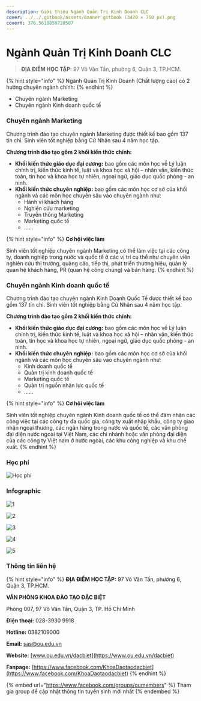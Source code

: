```yaml
---
description: Giới thiệu Ngành Quản Trị Kinh Doanh CLC
cover: ../../.gitbook/assets/Banner gitbook (3420 × 750 px).png
coverY: 376.5610859728507
---
```


# Ngành Quản Trị Kinh Doanh CLC

> **ĐỊA ĐIỂM HỌC TẬP:** 97 Võ Văn Tần, phường 6, Quận 3, TP.HCM.

{% hint style="info" %}
Ngành Quản Trị Kinh Doanh (Chất lượng cao) có 2 hướng chuyên ngành chính:
{% endhint %}

* Chuyên ngành Marketing
* Chuyên ngành Kinh doanh quốc tế

### Chuyên ngành Marketing

Chương trình đào tạo chuyên ngành Marketing được thiết kế bao gồm 137 tín chỉ. Sinh viên tốt nghiệp bằng Cử Nhân sau 4 năm học tập.

**Chương trình đào tạo gồm 2 khối kiến thức chính:**

* **Khối kiến thức giáo dục đại cương:** bao gồm các môn học về Lý luận chính trị, kiến thức kinh tế, luật và khoa học xã hội – nhân văn, kiến thức toán, tin học và khoa học tự nhiên, ngoại ngữ, giáo dục quốc phòng - an ninh.
* **Khối kiến thức chuyên nghiệp:** bao gồm các môn học cơ sở của khối ngành và các môn học chuyên sâu vào chuyên ngành như:
  * Hành vi khách hàng
  * Nghiên cứu marketing
  * Truyền thông Marketing
  * Marketing quốc tế
  * ......

{% hint style="info" %}
**Cơ hội việc làm**

Sinh viên tốt nghiệp chuyên ngành Marketing có thể làm việc tại các công ty, doanh nghiệp trong nước và quốc tế ở các vị trí cụ thể như chuyên viên nghiên cứu thị trường, quảng cáo, tiếp thị, phát triển thương hiệu, quản lý quan hệ khách hàng, PR (quan hệ công chúng) và bán hàng.
{% endhint %}

### Chuyên ngành Kinh doanh quốc tế

Chương trình đào tạo chuyên ngành Kinh Doanh Quốc Tế được thiết kế bao gồm 137 tín chỉ. Sinh viên tốt nghiệp bằng Cử Nhân sau 4 năm học tập.

**Chương trình đào tạo gồm 2 khối kiến thức chính:**

* **Khối kiến thức giáo dục đại cương:** bao gồm các môn học về Lý luận chính trị, kiến thức kinh tế, luật và khoa học xã hội – nhân văn, kiến thức toán, tin học và khoa học tự nhiên, ngoại ngữ, giáo dục quốc phòng - an ninh.
* **Khối kiến thức chuyên nghiệp:** bao gồm các môn học cơ sở của khối ngành và các môn học chuyên sâu vào chuyên ngành như:
  * Kinh doanh quốc tế
  * Quản trị kinh doanh quốc tế
  * Marketing quốc tế
  * Quản trị nguồn nhân lực quốc tế
  * ......

{% hint style="info" %}
**Cơ hội việc làm**

Sinh viên tốt nghiệp chuyên ngành Kinh doanh quốc tế có thể đảm nhận các công việc tại các công ty đa quốc gia, công ty xuất nhập khẩu, công ty giao nhận ngoại thương, các ngân hàng trong nước và quốc tế, các văn phòng đại diện nước ngoài tại Việt Nam, các chi nhánh hoặc văn phòng đại diện của các công ty Việt nam ở nước ngoài, các khu công nghiệp và khu chế xuất.
{% endhint %}

### Học phí

![Học phí](<../../.gitbook/assets/48 - học phí.png>)

### Infographic

![1](<../../.gitbook/assets/10 - Ngành Quản Trị Kinh Doanh.png>)

![2](<../../.gitbook/assets/11 - Marketing.png>)

![3](<../../.gitbook/assets/12 - Marketing.png>)

![4](<../../.gitbook/assets/13 - Kinh doanh quốc tế.png>)

![5](<../../.gitbook/assets/14 - Kinh doanh quốc tế.png>)

### Thông tin liên hệ

{% hint style="info" %}
**ĐỊA ĐIỂM HỌC TẬP:** 97 Võ Văn Tần, phường 6, Quận 3, TP.HCM.

**VĂN PHÒNG KHOA ĐÀO TẠO ĐẶC BIỆT**&#x20;

Phòng 007, 97 Võ Văn Tần, Quận 3, TP. Hồ Chí Minh

**Điện thoại:** 028-3930 9918

**Hotline:** 0382109000

**Email:** sas@ou.edu.vn

**Website:** [www.ou.edu.vn/dacbiet](https://www.ou.edu.vn/dacbiet)

**Fanpage:** [https://www.facebook.com/KhoaDaotaodacbiet](https://www.facebook.com/KhoaDaotaodacbiet)
{% endhint %}

{% embed url="https://www.facebook.com/groups/oumembers" %}
Tham gia group để cập nhật thông tin tuyển sinh mới nhất
{% endembed %}
